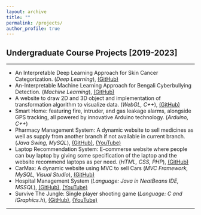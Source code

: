 ```yaml
---
layout: archive
title: ""
permalink: /projects/
author_profile: true
---
```


<!-- ## Ongoing Projects
----------------

### [2020 - *Current*]
-----------
* Skeleton-based Human Action Recognition.
* Automated COVID-19 Detection: A HRNet Approach
* Early Parkinson's Disease Prediction.
* Automatic Video Captioning System.
* Cardless transaction system.


### [2019 - 2020]
-----------
* Artificial Prognosis of Cardiac Disease: A Data-scientific Approach in Outlier Handling.
* Bangla Sign Digit Classification.
* Alzheimer's Disease Detection applying Neural Network. -->

## Undergraduate Course Projects [2019-2023]
----------------
* An Interpretable Deep Learning Approach for Skin Cancer Categorization. (*Deep Learning*), [(GitHub)](https://github.com/Faysal-MD/An-Interpretable-Deep-Learning-Approach-for-Skin-Cancer-Categorization-IEEE2023)
* An-Interpretable Machine Learning Approach for Bengali Cyberbullying Detection. (*Machine Learning*), [(GitHub)](https://github.com/Faysal-MD/An-Interpretable-Machine-Learning-Approach-for-Bengali-Cyberbullying-Detection)
* A website to draw 2D and 3D object and implementation of transformation algorithm to visualize data. (*WebGL, C++*), [(GitHub)](https://github.com/Faysal-MD/Computer-Graphics-Project)
* Smart Home: featuring fire, intruder, and gas leakage alarms, alongside GPS tracking, all powered by innovative Arduino technology. (*Arduino, C++*) 
* Pharmacy Management System: A dynamic website to sell medicines as well as supply from another branch if not available in current branch. (*Java Swing, MySQL*), [(GitHub)](https://github.com/Faysal-MD/Pharmacy-Management-System), [(YouTube)](https://www.youtube.com/watch?v=gLb2J715sDQ)
* Laptop Recommendation System: E-commerse website where people can buy laptop by giving some specification of the laptop and the website recommend laptops as per need. (*HTML, CSS, PHP*), [(GitHub)](https://github.com/Faysal-MD/Laptop_Recommendation_System)
* CarMax: A dynamic website using MVC to sell Cars (*MVC Framework, MySQL, Visual Studio*), [(GitHub)](https://github.com/Faysal-MD/car-selling-website-asp.net-mvc)
* Hospital Management System (*Language: Java in NeatBeans IDE, MSSQL*), [(GitHub)](https://github.com/Faysal-MD/Hospital-Management-System), [(YouTube)](https://www.youtube.com/watch?v=A-H47jyVRrw)
* Survive The Jungle: Single player shooting game (*Language: C and iGraphics.h*), [(GitHub)](https://github.com/Faysal-MD/Survive-The-Jungle), [(YouTube)](https://www.youtube.com/watch?v=WsX_MIFpMgE)

__________________________________________________